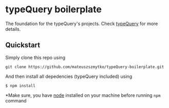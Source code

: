# typeQuery boilerplate
The foundation for the typeQuery's projects.
Check [typeQuery](https://github.com/mateuszszmytko/typeQuery) for more details.	

## Quickstart
Simply clone this repo using 
```
git clone https://github.com/mateuszszmytko/typeQuery-boilerplate.git
```
And then install all depedencies (typeQuery included) using
```
$ npm install
```

*Make sure, you have [node](https://nodejs.org/download/) installed on your machine before running `npm` command

